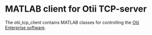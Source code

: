 # MATLAB client for Otii TCP-server

The otii_tcp_client contains MATLAB classes for controlling the [Otii Enterprise software](https://www.qoitech.com/products/enterprise).
